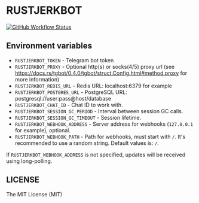 # RUSTJERKBOT

[![GitHub Workflow Status](https://img.shields.io/github/workflow/status/rossnomann/rustjerkbot/CI?style=flat-square)](https://github.com/rossnomann/rustjerkbot/actions/)

## Environment variables

- `RUSTJERKBOT_TOKEN` - Telegram bot token
- `RUSTJERKBOT_PROXY` - Optional http(s) or socks(4/5) proxy url
                        (see https://docs.rs/tgbot/0.4.0/tgbot/struct.Config.html#method.proxy for more information)
- `RUSTJERKBOT_REDIS_URL` - Redis URL: localhost:6379 for example
- `RUSTJERKBOT_POSTGRES_URL` - PostgreSQL URL: postgresql://user:pass@host/database
- `RUSTJERKBOT_CHAT_ID` - Chat ID to work with.
- `RUSTJERKBOT_SESSION_GC_PERIOD` - Interval between session GC calls.
- `RUSTJERKBOT_SESSION_GC_TIMEOUT` - Session lifetime.
- `RUSTJERKBOT_WEBHOOK_ADDRESS` - Server address for webhooks (`127.0.0.1` for example), optional.
- `RUSTJERKBOT_WEBHOOK_PATH` - Path for webhooks, must start with `/`. It's recommended to use a random string. Default values is: `/`.

If `RUSTJERKBOT_WEBHOOK_ADDRESS` is not specified, updates will be received using long-polling.

## LICENSE

The MIT License (MIT)
